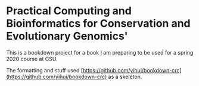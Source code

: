 # Practical Computing and Bioinformatics for Conservation and Evolutionary Genomics'


This is a bookdown project for a book I am preparing to be used for a spring 2020
course at CSU.

The formatting and stuff used [https://github.com/yihui/bookdown-crc](https://github.com/yihui/bookdown-crc) as
a skeleton.
